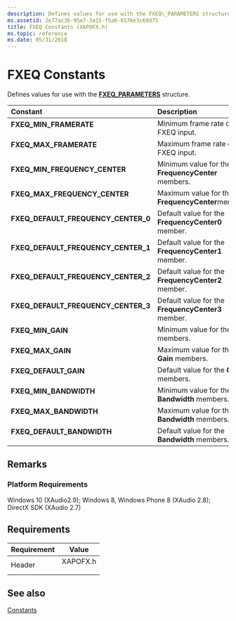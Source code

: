 ```yaml
---
description: Defines values for use with the FXEQ\_PARAMETERS structure.
ms.assetid: 2e77ac36-95e7-3a15-f5a6-6576e3c69d75
title: FXEQ Constants (XAPOFX.h)
ms.topic: reference
ms.date: 05/31/2018
---
```


# FXEQ Constants

Defines values for use with the [**FXEQ\_PARAMETERS**](/windows/desktop/api/xapofx/ns-xapofx-fxeq_parameters) structure.



| Constant                                                                                                                                                                                                               | Description                                                   |
|:-----------------------------------------------------------------------------------------------------------------------------------------------------------------------------------------------------------------------|:--------------------------------------------------------------|
| <span id="FXEQ_MIN_FRAMERATE"></span><span id="fxeq_min_framerate"></span><dl> <dt>**FXEQ\_MIN\_FRAMERATE**</dt> </dl>                                          | Minimum frame rate of FXEQ input.<br/>                  |
| <span id="FXEQ_MAX_FRAMERATE"></span><span id="fxeq_max_framerate"></span><dl> <dt>**FXEQ\_MAX\_FRAMERATE**</dt> </dl>                                          | Maximum frame rate of FXEQ input.<br/>                  |
| <span id="FXEQ_MIN_FREQUENCY_CENTER"></span><span id="fxeq_min_frequency_center"></span><dl> <dt>**FXEQ\_MIN\_FREQUENCY\_CENTER**</dt> </dl>                    | Minimum value for the **FrequencyCenter** members.<br/> |
| <span id="FXEQ_MAX_FREQUENCY_CENTER"></span><span id="fxeq_max_frequency_center"></span><dl> <dt>**FXEQ\_MAX\_FREQUENCY\_CENTER**</dt> </dl>                    | Maximum value for the **FrequencyCenter**members.<br/>  |
| <span id="FXEQ_DEFAULT_FREQUENCY_CENTER_0"></span><span id="fxeq_default_frequency_center_0"></span><dl> <dt>**FXEQ\_DEFAULT\_FREQUENCY\_CENTER\_0**</dt> </dl> | Default value for the **FrequencyCenter0** member.<br/> |
| <span id="FXEQ_DEFAULT_FREQUENCY_CENTER_1"></span><span id="fxeq_default_frequency_center_1"></span><dl> <dt>**FXEQ\_DEFAULT\_FREQUENCY\_CENTER\_1**</dt> </dl> | Default value for the **FrequencyCenter1** member.<br/> |
| <span id="FXEQ_DEFAULT_FREQUENCY_CENTER_2"></span><span id="fxeq_default_frequency_center_2"></span><dl> <dt>**FXEQ\_DEFAULT\_FREQUENCY\_CENTER\_2**</dt> </dl> | Default value for the **FrequencyCenter2** member.<br/> |
| <span id="FXEQ_DEFAULT_FREQUENCY_CENTER_3"></span><span id="fxeq_default_frequency_center_3"></span><dl> <dt>**FXEQ\_DEFAULT\_FREQUENCY\_CENTER\_3**</dt> </dl> | Default value for the **FrequencyCenter3** member.<br/> |
| <span id="FXEQ_MIN_GAIN"></span><span id="fxeq_min_gain"></span><dl> <dt>**FXEQ\_MIN\_GAIN**</dt> </dl>                                                         | Minimum value for the **Gain** members.<br/>            |
| <span id="FXEQ_MAX_GAIN"></span><span id="fxeq_max_gain"></span><dl> <dt>**FXEQ\_MAX\_GAIN**</dt> </dl>                                                         | Maximum value for the **Gain** members.<br/>            |
| <span id="FXEQ_DEFAULT_GAIN"></span><span id="fxeq_default_gain"></span><dl> <dt>**FXEQ\_DEFAULT\_GAIN**</dt> </dl>                                             | Default value for the **Gain** members.<br/>            |
| <span id="FXEQ_MIN_BANDWIDTH"></span><span id="fxeq_min_bandwidth"></span><dl> <dt>**FXEQ\_MIN\_BANDWIDTH**</dt> </dl>                                          | Minimum value for the **Bandwidth** members.<br/>       |
| <span id="FXEQ_MAX_BANDWIDTH"></span><span id="fxeq_max_bandwidth"></span><dl> <dt>**FXEQ\_MAX\_BANDWIDTH**</dt> </dl>                                          | Maximum value for the **Bandwidth** members.<br/>       |
| <span id="FXEQ_DEFAULT_BANDWIDTH"></span><span id="fxeq_default_bandwidth"></span><dl> <dt>**FXEQ\_DEFAULT\_BANDWIDTH**</dt> </dl>                              | Default value for the **Bandwidth** members.<br/>       |



## Remarks

### Platform Requirements

Windows 10 (XAudio2.9); Windows 8, Windows Phone 8 (XAudio 2.8); DirectX SDK (XAudio 2.7)

## Requirements



| Requirement | Value |
|-------------------|-------------------------------------------------------------------------------------|
| Header<br/> | <dl> <dt>XAPOFX.h</dt> </dl> |



## See also

<dl> <dt>

[Constants](constants.md)
</dt> </dl>

 

 




